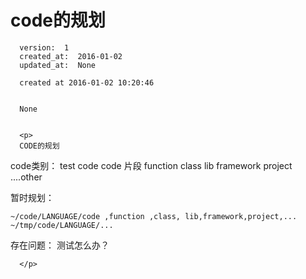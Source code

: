 
  # code的规划

      version:  1
      created_at:  2016-01-02
      updated_at:  None

      created at 2016-01-02 10:20:46 


      None


      <p>
      CODE的规划
code类别：
    test code
    code 片段
    function
    class
    lib
    framework
    project
    ....other
    
暂时规划：

    ~/code/LANGUAGE/code ,function ,class, lib,framework,project,...
    ~/tmp/code/LANGUAGE/...
    
    
存在问题：
    测试怎么办？

      </p>

  